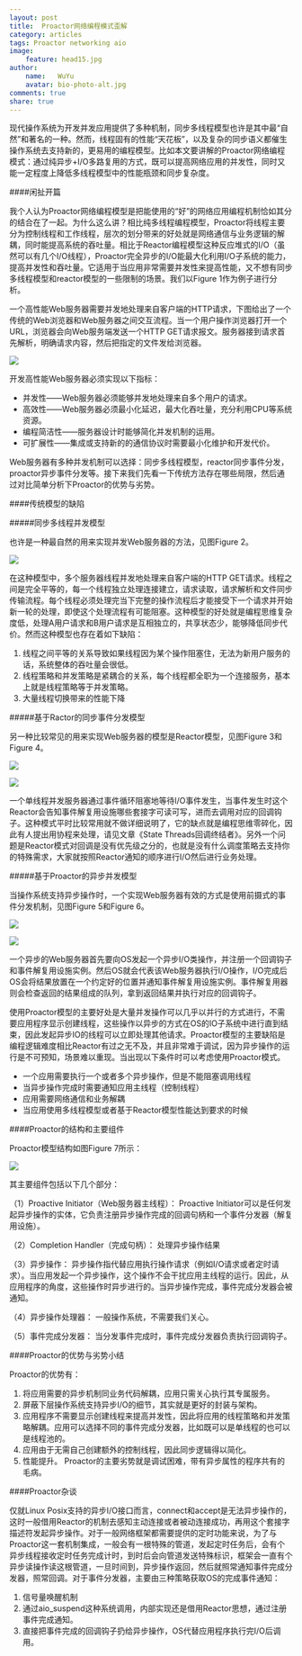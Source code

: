 ```yaml
---
layout: post
title:  Proactor网络编程模式歪解
category: articles
tags: Proactor networking aio
image:
    feature: head15.jpg
author:
    name:   WuYu
    avatar: bio-photo-alt.jpg
comments: true
share: true
---
```


现代操作系统为开发并发应用提供了多种机制，同步多线程模型也许是其中最“自然”和著名的一种。然而，线程固有的性能“天花板”，以及复杂的同步语义都催生操作系统去支持新的，更易用的编程模型。比如本文要讲解的Proactor网络编程模式：通过纯异步+I/O多路复用的方式，既可以提高网络应用的并发性，同时又能一定程度上降低多线程模型中的性能瓶颈和同步复杂度。

####闲扯开篇

我个人认为Proactor网络编程模型是把能使用的“好”的网络应用编程机制恰如其分的结合在了一起。为什么这么讲？相比纯多线程编程模型，Proactor将线程主要分为控制线程和工作线程，层次的划分带来的好处就是网络通信与业务逻辑的解耦，同时能提高系统的吞吐量。相比于Reactor编程模型这种反应堆式的I/O（虽然可以有几个I/O线程），Proactor完全异步的I/O能最大化利用I/O子系统的能力，提高并发性和吞吐量。它适用于当应用非常需要并发性来提高性能，又不想有同步多线程模型和reactor模型的一些限制的场景。我们以Figure 1作为例子进行分析。

一个高性能Web服务器需要并发地处理来自客户端的HTTP请求，下图给出了一个传统的Web浏览器和Web服务器之间交互流程。当一个用户操作浏览器打开一个URL，浏览器会向Web服务端发送一个HTTP GET请求报文。服务器接到请求首先解析，明确请求内容，然后把指定的文件发给浏览器。

![](/images/proactor1.png)

开发高性能Web服务器必须实现以下指标：

- 并发性——Web服务器必须能够并发地处理来自多个用户的请求。
- 高效性——Web服务器必须最小化延迟，最大化吞吐量，充分利用CPU等系统资源。
- 编程简洁性——服务器设计时能够简化并发机制的运用。
- 可扩展性——集成或支持新的的通信协议时需要最小化维护和开发代价。

Web服务器有多种并发机制可以选择：同步多线程模型，reactor同步事件分发，proactor异步事件分发等。接下来我们先看一下传统方法存在哪些局限，然后通过对比简单分析下Proactor的优势与劣势。

####传统模型的缺陷

#####同步多线程并发模型

也许是一种最自然的用来实现并发Web服务器的方法，见图Figure 2。

![](/images/proactor2.png)

在这种模型中，多个服务器线程并发地处理来自客户端的HTTP GET请求。线程之间是完全平等的，每一个线程独立处理连接建立，请求读取，请求解析和文件同步传输流程。每个线程必须处理完当下完整的操作流程后才能接受下一个请求并开始新一轮的处理，即使这个处理流程有可能阻塞。这种模型的好处就是编程思维复杂度低，处理A用户请求和B用户请求是互相独立的，共享状态少，能够降低同步代价。然而这种模型也存在着如下缺陷：

1. 线程之间平等的关系导致如果线程因为某个操作阻塞住，无法为新用户服务的话，系统整体的吞吐量会很低。
2. 线程策略和并发策略是紧耦合的关系，每个线程都全职为一个连接服务，基本上就是线程策略等于并发策略。
3. 大量线程切换带来的性能下降

#####基于Ractor的同步事件分发模型

另一种比较常见的用来实现Web服务器的模型是Reactor模型，见图Figure 3和Figure 4。

![](/images/proactor3.png)

![](/images/proactor4.png)

一个单线程并发服务器通过事件循环阻塞地等待I/O事件发生，当事件发生时这个Reactor会告知事件解复用设施哪些套接字可读可写，进而去调用对应的回调钩子。这种模式平时比较常用就不做详细说明了，它的缺点就是编程思维零碎化，因此有人提出用协程来处理，请见文章《State Threads回调终结者》。另外一个问题是Reactor模式对回调是没有优先级之分的，也就是没有什么调度策略去支持你的特殊需求，大家就按照Reactor通知的顺序进行I/O然后进行业务处理。

#####基于Proactor的异步并发模型

当操作系统支持异步操作时，一个实现Web服务器有效的方式是使用前摄式的事件分发机制，见图Figure 5和Figure 6。

![](/images/proactor5.png)

![](/images/proactor6.png)

一个异步的Web服务器首先要向OS发起一个异步I/O类操作，并注册一个回调钩子和事件解复用设施实例。然后OS就会代表该Web服务器执行I/O操作，I/O完成后OS会将结果放置在一个约定好的位置并通知事件解复用设施实例。事件解复用器则会检查返回的结果组成的队列，拿到返回结果并执行对应的回调钩子。

使用Proactor模型的主要好处是大量并发操作可以几乎以并行的方式进行，不需要应用程序显示创建线程，这些操作以异步的方式在OS的IO子系统中进行直到结束，因此发起异步IO的线程可以立即处理其他请求。Proactor模型的主要缺陷是编程逻辑难度相比Reactor有过之无不及，并且非常难于调试，因为异步操作的运行是不可预知，场景难以重现。当出现以下条件时可以考虑使用Proactor模式。

- 一个应用需要执行一个或者多个异步操作，但是不能阻塞调用线程
- 当异步操作完成时需要通知应用主线程（控制线程）
- 应用需要网络通信和业务解耦
- 当应用使用多线程模型或者基于Reactor模型性能达到要求的时候

####Proactor的结构和主要组件

Proactor模型结构如图Figure 7所示：

![](/images/proactor7.png)

其主要组件包括以下几个部分：

（1）Proactive Initiator（Web服务器主线程）：
Proactive Initiator可以是任何发起异步操作的实体，它负责注册异步操作完成的回调句柄和一个事件分发器（解复用设施）。

（2）Completion Handler（完成句柄）：
处理异步操作结果

（3）异步操作：
异步操作指代替应用执行操作请求（例如I/O请求或者定时请求）。当应用发起一个异步操作，这个操作不会干扰应用主线程的运行。因此，从应用程序的角度，这些操作时异步进行的。当异步操作完成，事件完成分发器会被通知。

（4）异步操作处理器：
一般操作系统，不需要我们关心。

（5）事件完成分发器：
当分发事件完成时，事件完成分发器负责执行回调钩子。

####Proactor的优势与劣势小结

Proactor的优势有：

1. 将应用需要的异步机制同业务代码解耦，应用只需关心执行其专属服务。
2. 屏蔽下层操作系统支持异步I/O的细节，其实就是更好的封装与架构。
3. 应用程序不需要显示创建线程来提高并发性，因此将应用的线程策略和并发策略解耦。应用可以选择不同的事件完成分发器，比如既可以是单线程的也可以是线程池的。
4. 应用由于无需自己创建额外的控制线程，因此同步逻辑得以简化。
5. 性能提升。
Proactor的主要劣势就是调试困难，带有异步属性的程序共有的毛病。

####Proactor杂谈

仅就Linux Posix支持的异步I/O接口而言，connect和accept是无法异步操作的，这时一般借用Reactor的机制去感知主动连接或者被动连接成功，再用这个套接字描述符发起异步操作。对于一般网络框架都需要提供的定时功能来说，为了与Proactor这一套机制集成，一般会有一根特殊的管道，发起定时任务后，会有个异步线程接收定时任务完成计时，到时后会向管道发送特殊标识，框架会一直有个异步读操作读这根管道，一旦时间到，异步操作返回，然后就照常通知事件完成分发器，照常回调。对于事件分发器，主要由三种策略获取OS的完成事件通知：

1. 信号量唤醒机制
2. 通过aio_suspend这种系统调用，内部实现还是借用Reactor思想，通过注册事件完成通知。
3. 直接把事件完成的回调钩子扔给异步操作，OS代替应用程序执行完I/O后调用。
